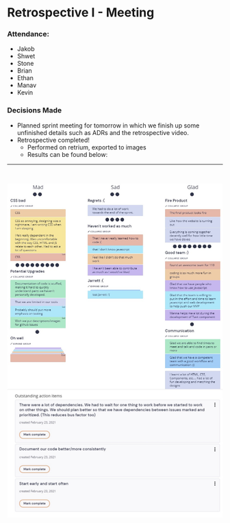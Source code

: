 # Retrospective I - Meeting

### Attendance:
- Jakob
- Shwet
- Stone
- Brian
- Ethan
- Manav
- Kevin

### Decisions Made
- Planned sprint meeting for tomorrow in which we finish up some unfinished details such as ADRs and the retrospective video.
- Retrospective completed!
  - Performed on retrium, exported to images
  - Results can be found below:
---
<br>

![](assets/mvpRetroPart1.jpg)
![](assets/mvpRetroPart2.jpg)